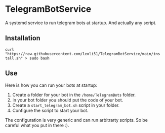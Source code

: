 # TelegramBotService

A systemd service to run telegram bots at startup. And actually any script.

## Installation

`curl "https://raw.githubusercontent.com/leoli51/TelegramBotService/main/install.sh" > sudo bash`

## Use

Here is how you can run your bots at startup:

1. Create a folder for your bot in the `/home/TelegramBots` folder.
2. In your bot folder you should put the code of your bot.
3. Create a `start_telegram_bot.sh` script in your folder.
4. Configure the script to start your bot.

The configuration is very generic and can run arbitrarty scripts. So be careful what you put in there :). 